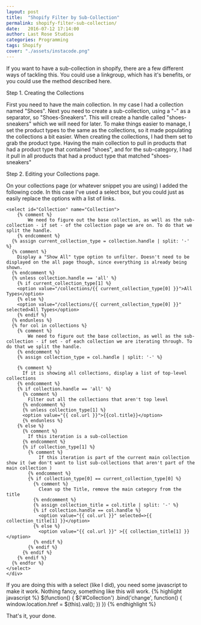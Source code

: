 ```yaml
---
layout: post
title:  "Shopify Filter by Sub-Collection"
permalink: shopify-filter-sub-collection/
date:   2016-07-12 17:14:00
author: Last Rose Studios
categories: Programming
tags: Shopify
cover: "./assets/instacode.png"
---
```


If you want to have a sub-collection in shopify, there are a few different ways of tackling this. You could use a linkgroup, which has it's benefits, or you could use the method described here.

Step 1. Creating the Collections

First you need to have the main collection. In my case I had a collection named "Shoes".
Next you need to create a sub-collection, using a "-" as a separator, so "Shoes-Sneakers". This will create a handle called "shoes-sneakers" which we will need for later.
To make things easier to manage, I set the product types to the same as the collections, so it made populating the collections a bit easier.
When creating the collections, I had them set to grab the product type. Having the main collection to pull in products that had a product type that contained "shoes", and for the sub-category, I had it pull in all products that had a product type that matched "shoes-sneakers"

Step 2. Editing your Collections page.

On your collections page (or whatever snippet you are using) I added the following code. In this case I've used a select box, but you could just as easily replace the options with a list of links.


```liquid
<select id="Collection" name="Collection">
	{% comment %}
		We need to figure out the base collection, as well as the sub-collection - if set - of the collection page we are on. To do that we split the handle.
	{% endcomment %}
  {% assign current_collection_type = collection.handle | split: '-' %}
  {% comment %}
	Display a "Show All" type option to unfilter. Doesn't need to be displayed on the all page though, since everything is already being shown.
  {% endcomment %}
  {% unless collection.handle == 'all' %}
    {% if current_collection_type[1] %}
    <option value="/collections/{{ current_collection_type[0] }}">All Types</option>
    {% else %}
    <option value="/collections/{{ current_collection_type[0] }}" selected>All Types</option>
    {% endif %}
  {% endunless %}
  {% for col in collections %}
    {% comment %}
		We need to figure out the base collection, as well as the sub-collection - if set - of each collection we are iterating through. To do that we split the handle.
	{% endcomment %}
	{% assign collection_type = col.handle | split: '-' %}

    {% comment %}
      If it is showing all collections, display a list of top-level collections
    {% endcomment %}
    {% if collection.handle == 'all' %}
	  {% comment %}
		Filter out all the collections that aren't top level
	  {% endcomment %}
      {% unless collection_type[1] %}
      <option value="{{ col.url }}">{{col.title}}</option>
      {% endunless %}
    {% else %}
	  {% comment %}
		If this iteration is a sub-collection
	  {% endcomment %}
      {% if collection_type[1] %}
		{% comment %}
			If this iteration is part of the current main collection show it (we don't want to list sub-collections that aren't part of the main collection )
		{% endcomment %}
        {% if collection_type[0] == current_collection_type[0] %}
		  {% comment %}
			Clean up the Title, remove the main category from the title
		  {% endcomment %}
          {% assign collection_title = col.title | split: '-' %}
          {% if collection.handle == col.handle %}
            <option value="{{ col.url }}" selected=>{{ collection_title[1] }}</option>
          {% else %}
            <option value="{{ col.url }}" >{{ collection_title[1] }}</option>
          {% endif %}
        {% endif %}
      {% endif %}
    {% endif %}
  {% endfor %}
</select>
</div>
```

If you are doing this with a select (like I did), you need some javascript to make it work. Nothing fancy, something like this will work. 
{% highlight javascript %}
  $(function() {
    $('#Collection')
      .bind('change', function() {
        window.location.href = $(this).val();
      })
  })
{% endhighlight %}

That's it, your done. 